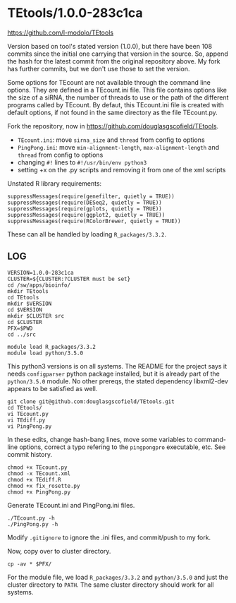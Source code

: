TEtools/1.0.0-283c1ca
=====================

<https://github.com/l-modolo/TEtools>

Version based on tool's stated version (1.0.0), but there have been 108 commits
since the initial one carrying that version in the source.  So, append the hash
for the latest commit from the original repository above.  My fork has further
commits, but we don't use those to set the version.

Some options for TEcount are not available through the command line options.
They are defined in a TEcount.ini file. This file contains options like the
size of a siRNA, the number of threads to use or the path of the different
programs called by TEcount. By defaut, this TEcount.ini file is created with
default options, if not found in the same directory as the file TEcount.py.

Fork the repository, now in <https://github.com/douglasgscofield/TEtools>. 

  * `TEcount.ini`: move `sirna_size` and `thread` from config to options
  * `PingPong.ini`: move `min-alignment-length`, `max-alignment-length` and `thread` from config to options
  * changing `#!` lines to `#!/usr/bin/env python3`
  * setting +x on the .py scripts and removing it from one of the xml scripts

Unstated R library requirements:

    suppressMessages(require(genefilter, quietly = TRUE))
    suppressMessages(require(DESeq2, quietly = TRUE))
    suppressMessages(require(gplots, quietly = TRUE))
    suppressMessages(require(ggplot2, quietly = TRUE))
    suppressMessages(require(RColorBrewer, quietly = TRUE))

These can all be handled by loading `R_packages/3.3.2`.

LOG
---

    VERSION=1.0.0-283c1ca
    CLUSTER=${CLUSTER:?CLUSTER must be set}
    cd /sw/apps/bioinfo/
    mkdir TEtools
    cd TEtools
    mkdir $VERSION
    cd $VERSION
    mkdir $CLUSTER src
    cd $CLUSTER
    PFX=$PWD
    cd ../src

    module load R_packages/3.3.2
    module load python/3.5.0

This python3 versions is on all systems.  The README for the project says it
needs `configparser` python package installed, but it is already part of the
`python/3.5.0` module.  No other prereqs, the stated dependency libxml2-dev
appears to be satisfied as well.

    git clone git@github.com:douglasgscofield/TEtools.git
    cd TEtools/
    vi TEcount.py 
    vi TEdiff.py
    vi PingPong.py

In these edits, change hash-bang lines, move some variables to command-line
options, correct a typo refering to the `pingpongpro` executable, etc.  See
commit history.

    chmod +x TEcount.py 
    chmod -x TEcount.xml 
    chmod +x TEdiff.R
    chmod +x fix_rosette.py 
    chmod +x PingPong.py 

Generate TEcount.ini and PingPong.ini files.

    ./TEcount.py -h
    ./PingPong.py -h

Modify `.gitignore` to ignore the .ini files, and commit/push to my fork.

Now, copy over to cluster directory.

    cp -av * $PFX/

For the module file, we load `R_packages/3.3.2` and `python/3.5.0` and just the
cluster directory to `PATH`.  The same cluster directory should work for all
systems.

